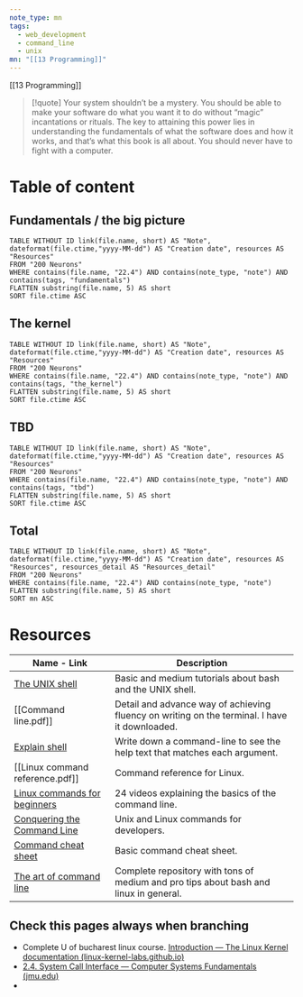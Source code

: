 ```yaml
---
note_type: mn
tags:
  - web_development
  - command_line
  - unix
mn: "[[13 Programming]]"
---
```

[[13 Programming]]

>[!quote]
>Your system shouldn’t be a mystery. You should be able to make your software do what you want it to do without “magic” incantations or rituals. The key to attaining this power lies in understanding the fundamentals of what the software does and how it works, and that’s what this book is all about. You should never have to fight with a computer.

# Table of content

## Fundamentals / the big picture
```dataview 
TABLE WITHOUT ID link(file.name, short) AS "Note", dateformat(file.ctime,"yyyy-MM-dd") AS "Creation date", resources AS "Resources"
FROM "200 Neurons"
WHERE contains(file.name, "22.4") AND contains(note_type, "note") AND contains(tags, "fundamentals")
FLATTEN substring(file.name, 5) AS short
SORT file.ctime ASC
```

## The kernel
```dataview 
TABLE WITHOUT ID link(file.name, short) AS "Note", dateformat(file.ctime,"yyyy-MM-dd") AS "Creation date", resources AS "Resources"
FROM "200 Neurons"
WHERE contains(file.name, "22.4") AND contains(note_type, "note") AND contains(tags, "the_kernel")
FLATTEN substring(file.name, 5) AS short
SORT file.ctime ASC
```


## TBD

```dataview 
TABLE WITHOUT ID link(file.name, short) AS "Note", dateformat(file.ctime,"yyyy-MM-dd") AS "Creation date", resources AS "Resources"
FROM "200 Neurons"
WHERE contains(file.name, "22.4") AND contains(note_type, "note") AND contains(tags, "tbd")
FLATTEN substring(file.name, 5) AS short
SORT file.ctime ASC
```
## Total
```dataview 
TABLE WITHOUT ID link(file.name, short) AS "Note", dateformat(file.ctime,"yyyy-MM-dd") AS "Creation date", resources AS "Resources", resources_detail AS "Resources_detail"
FROM "200 Neurons"
WHERE contains(file.name, "22.4") AND contains(note_type, "note")
FLATTEN substring(file.name, 5) AS short
SORT mn ASC
```

# Resources 

| Name - Link                                                                                              | Description                                                                                   |
| -------------------------------------------------------------------------------------------------------- | --------------------------------------------------------------------------------------------- |
| [The UNIX shell](https://swcarpentry.github.io/shell-novice/index.html)                                  | Basic and medium tutorials about bash and the UNIX shell.                                     |
| [[Command line.pdf]]                                                                                     | Detail and advance way of achieving fluency on writing on the terminal. I have it downloaded. |
| [Explain shell](https://explainshell.com/)                                                               | Write down a command-line to see the help text that matches each argument.                    |
| [[Linux command reference.pdf]]                                                                          | Command reference for Linux.                                                                  |
| [Linux commands for beginners](https://www.youtube.com/playlist?list=PLT98CRl2KxKHaKA9-4_I38sLzK134p4GJ) | 24 videos explaining the basics of the command line.                                          |
| [Conquering the Command Line](https://www.softcover.io/read/fc6c09de/unix_commands/frontmatter)          | Unix and Linux commands for developers.                                                       |
| [Command cheat sheet](https://files.fosswire.com/2007/08/fwunixref.pdf)                                  | Basic command cheat sheet.                                                                    |
| [The art of command line](https://github.com/jlevy/the-art-of-command-line#readme)                       | Complete repository with tons of medium and pro tips about bash and linux in general.         |







## Check this pages always when branching
- Complete U of bucharest linux course. [Introduction — The Linux Kernel documentation (linux-kernel-labs.github.io)](https://linux-kernel-labs.github.io/refs/heads/master/lectures/intro.html)
- [2.4. System Call Interface — Computer Systems Fundamentals (jmu.edu)](https://w3.cs.jmu.edu/kirkpams/OpenCSF/Books/csf/html/Syscall.html)
- 